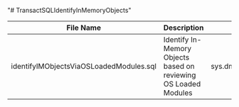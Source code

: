 "# TransactSQLIdentifyInMemoryObjects" 


|File Name                                | Description                                                      | DMV                      |
|---------------------------------------- | -----------------------------------------------------------------| ------------------------ |
|identifyIMObjectsViaOSLoadedModules.sql  | Identify In-Memory Objects based on reviewing OS Loaded Modules  | sys.dm_os_loaded_modules |


